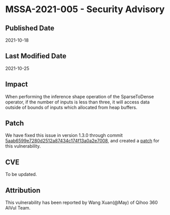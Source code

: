 # MSSA-2021-005 - Security Advisory

## Published Date

2021-10-18

## Last Modified Date

2021-10-25

## Impact

When performing the inference shape operation of the SparseToDense operator, if the number of inputs is less than three, it will access data outside of bounds of inputs which allocated from heap buffers.

## Patch

We have fixed this issue in version 1.3.0 through commit [5aab6599e7280d2512a87434c174f13a0a2e7008](https://gitee.com/mindspore/mindspore/commit/5aab6599e7280d2512a87434c174f13a0a2e7008), and created a [patch](https://gitee.com/mindspore/community/blob/master/security/cve_patch/mssa-2021-005.patch) for this vulnerability.

## CVE

To be updated.

## Attribution

This vulnerability has been reported by Wang Xuan(@May) of Qihoo 360 AIVul Team.
